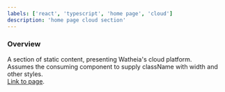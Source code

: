 ```yaml
---
labels: ['react', 'typescript', 'home page', 'cloud']
description: 'home page cloud section'
---
```


### Overview

A section of static content, presenting Watheia's cloud platform.  
Assumes the consuming component to supply className with width and other styles.  
[Link to page](https://bit.dev).
